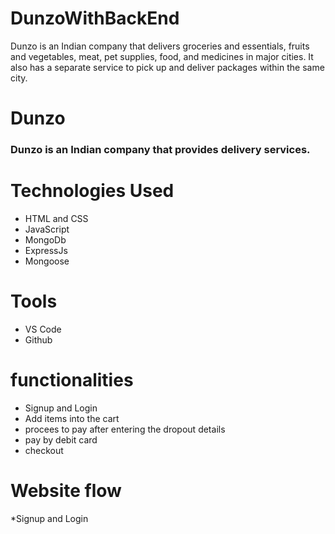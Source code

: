 # DunzoWithBackEnd
Dunzo is an Indian company that delivers groceries and essentials, fruits and vegetables, meat, pet supplies, food, and medicines in major cities. It also has a separate service to pick up and deliver packages within the same city.

# Dunzo
### Dunzo is an Indian company that provides delivery services.


# Technologies Used
* HTML and CSS
* JavaScript
* MongoDb
* ExpressJs
* Mongoose

# Tools
* VS Code
* Github

# functionalities
* Signup and Login
* Add items into the cart
* procees to pay after entering the dropout details
* pay by debit card
* checkout

# Website flow

*Signup and Login 
